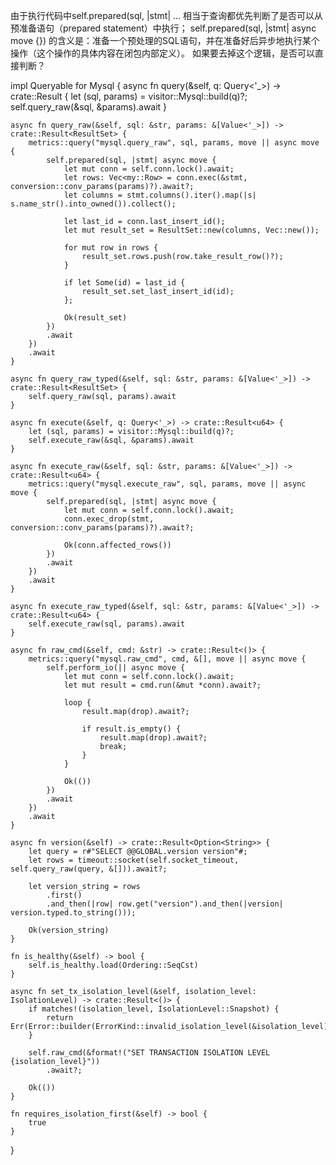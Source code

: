 由于执行代码中self.prepared(sql, |stmt| ... 相当于查询都优先判断了是否可以从预准备语句（prepared statement）中执行；
self.prepared(sql, |stmt| async move {}) 的含义是：准备一个预处理的SQL语句，并在准备好后异步地执行某个操作（这个操作的具体内容在闭包内部定义）。
如果要去掉这个逻辑，是否可以直接判断？

impl Queryable for Mysql {
    async fn query(&self, q: Query<'_>) -> crate::Result<ResultSet> {
        let (sql, params) = visitor::Mysql::build(q)?;
        self.query_raw(&sql, &params).await
    }

    async fn query_raw(&self, sql: &str, params: &[Value<'_>]) -> crate::Result<ResultSet> {
        metrics::query("mysql.query_raw", sql, params, move || async move {
            self.prepared(sql, |stmt| async move {
                let mut conn = self.conn.lock().await;
                let rows: Vec<my::Row> = conn.exec(&stmt, conversion::conv_params(params)?).await?;
                let columns = stmt.columns().iter().map(|s| s.name_str().into_owned()).collect();

                let last_id = conn.last_insert_id();
                let mut result_set = ResultSet::new(columns, Vec::new());

                for mut row in rows {
                    result_set.rows.push(row.take_result_row()?);
                }

                if let Some(id) = last_id {
                    result_set.set_last_insert_id(id);
                };

                Ok(result_set)
            })
            .await
        })
        .await
    }

    async fn query_raw_typed(&self, sql: &str, params: &[Value<'_>]) -> crate::Result<ResultSet> {
        self.query_raw(sql, params).await
    }

    async fn execute(&self, q: Query<'_>) -> crate::Result<u64> {
        let (sql, params) = visitor::Mysql::build(q)?;
        self.execute_raw(&sql, &params).await
    }

    async fn execute_raw(&self, sql: &str, params: &[Value<'_>]) -> crate::Result<u64> {
        metrics::query("mysql.execute_raw", sql, params, move || async move {
            self.prepared(sql, |stmt| async move {
                let mut conn = self.conn.lock().await;
                conn.exec_drop(stmt, conversion::conv_params(params)?).await?;

                Ok(conn.affected_rows())
            })
            .await
        })
        .await
    }

    async fn execute_raw_typed(&self, sql: &str, params: &[Value<'_>]) -> crate::Result<u64> {
        self.execute_raw(sql, params).await
    }

    async fn raw_cmd(&self, cmd: &str) -> crate::Result<()> {
        metrics::query("mysql.raw_cmd", cmd, &[], move || async move {
            self.perform_io(|| async move {
                let mut conn = self.conn.lock().await;
                let mut result = cmd.run(&mut *conn).await?;

                loop {
                    result.map(drop).await?;

                    if result.is_empty() {
                        result.map(drop).await?;
                        break;
                    }
                }

                Ok(())
            })
            .await
        })
        .await
    }

    async fn version(&self) -> crate::Result<Option<String>> {
        let query = r#"SELECT @@GLOBAL.version version"#;
        let rows = timeout::socket(self.socket_timeout, self.query_raw(query, &[])).await?;

        let version_string = rows
            .first()
            .and_then(|row| row.get("version").and_then(|version| version.typed.to_string()));

        Ok(version_string)
    }

    fn is_healthy(&self) -> bool {
        self.is_healthy.load(Ordering::SeqCst)
    }

    async fn set_tx_isolation_level(&self, isolation_level: IsolationLevel) -> crate::Result<()> {
        if matches!(isolation_level, IsolationLevel::Snapshot) {
            return Err(Error::builder(ErrorKind::invalid_isolation_level(&isolation_level)).build());
        }

        self.raw_cmd(&format!("SET TRANSACTION ISOLATION LEVEL {isolation_level}"))
            .await?;

        Ok(())
    }

    fn requires_isolation_first(&self) -> bool {
        true
    }
}